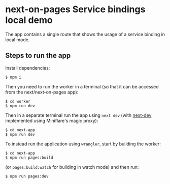 # next-on-pages Service bindings local demo

The app contains a single route that shows the usage of a service binding in local mode.

## Steps to run the app

Install dependencies:
```
$ npm i
```

Then you need to run the worker in a terminal (so that it can be accessed from the next/next-on-pages app):
```
$ cd worker
$ npm run dev
```

Then in a separate terminal run the app using `next dev` (with [next-dev](https://github.com/cloudflare/next-on-pages/pull/486) implemented using Miniflare's magic proxy):
```
$ cd next-app
$ npm run dev
```

To instead run the application using `wrangler`, start by building the worker:
```
$ cd next-app
$ npm run pages:build
```
(or `pages:build:watch` for building in watch mode)
and then run:
```
$ npm run pages:dev
```
